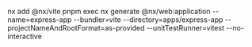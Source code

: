 nx add @nx/vite
pnpm exec nx generate @nx/web:application --name=express-app --bundler=vite --directory=apps/express-app --projectNameAndRootFormat=as-provided --unitTestRunner=vitest --no-interactive
